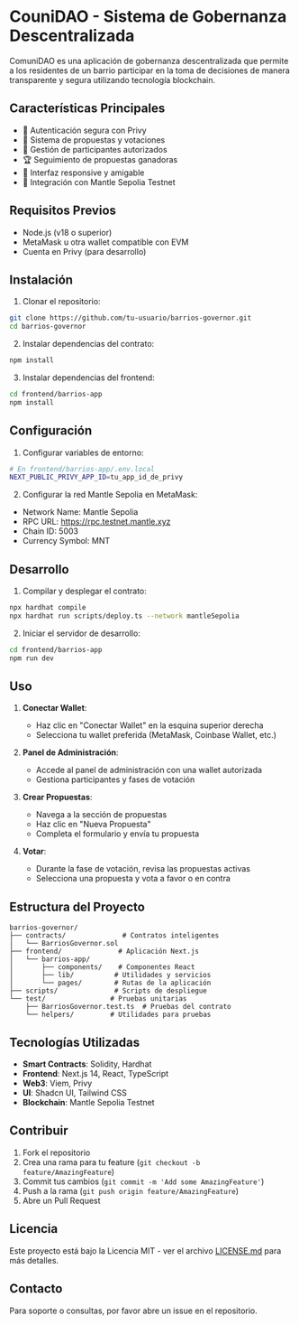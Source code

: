 # CouniDAO - Sistema de Gobernanza Descentralizada

ComuniDAO es una aplicación de gobernanza descentralizada que permite a los residentes de un barrio participar en la toma de decisiones de manera transparente y segura utilizando tecnología blockchain.

## Características Principales

- 🔐 Autenticación segura con Privy
- 📝 Sistema de propuestas y votaciones
- 👥 Gestión de participantes autorizados
- 🏆 Seguimiento de propuestas ganadoras
- 📱 Interfaz responsive y amigable
- 🔗 Integración con Mantle Sepolia Testnet

## Requisitos Previos

- Node.js (v18 o superior)
- MetaMask u otra wallet compatible con EVM
- Cuenta en Privy (para desarrollo)

## Instalación

1. Clonar el repositorio:
```bash
git clone https://github.com/tu-usuario/barrios-governor.git
cd barrios-governor
```

2. Instalar dependencias del contrato:
```bash
npm install
```

3. Instalar dependencias del frontend:
```bash
cd frontend/barrios-app
npm install
```

## Configuración

1. Configurar variables de entorno:
```bash
# En frontend/barrios-app/.env.local
NEXT_PUBLIC_PRIVY_APP_ID=tu_app_id_de_privy
```

2. Configurar la red Mantle Sepolia en MetaMask:
- Network Name: Mantle Sepolia
- RPC URL: https://rpc.testnet.mantle.xyz
- Chain ID: 5003
- Currency Symbol: MNT

## Desarrollo

1. Compilar y desplegar el contrato:
```bash
npx hardhat compile
npx hardhat run scripts/deploy.ts --network mantleSepolia
```

2. Iniciar el servidor de desarrollo:
```bash
cd frontend/barrios-app
npm run dev
```

## Uso

1. **Conectar Wallet**:
   - Haz clic en "Conectar Wallet" en la esquina superior derecha
   - Selecciona tu wallet preferida (MetaMask, Coinbase Wallet, etc.)

2. **Panel de Administración**:
   - Accede al panel de administración con una wallet autorizada
   - Gestiona participantes y fases de votación

3. **Crear Propuestas**:
   - Navega a la sección de propuestas
   - Haz clic en "Nueva Propuesta"
   - Completa el formulario y envía tu propuesta

4. **Votar**:
   - Durante la fase de votación, revisa las propuestas activas
   - Selecciona una propuesta y vota a favor o en contra

## Estructura del Proyecto

```
barrios-governor/
├── contracts/              # Contratos inteligentes
│   └── BarriosGovernor.sol
├── frontend/              # Aplicación Next.js
│   └── barrios-app/
│       ├── components/    # Componentes React
│       ├── lib/          # Utilidades y servicios
│       └── pages/        # Rutas de la aplicación
├── scripts/              # Scripts de despliegue
└── test/                # Pruebas unitarias
    ├── BarriosGovernor.test.ts  # Pruebas del contrato
    └── helpers/         # Utilidades para pruebas
```

## Tecnologías Utilizadas

- **Smart Contracts**: Solidity, Hardhat
- **Frontend**: Next.js 14, React, TypeScript
- **Web3**: Viem, Privy
- **UI**: Shadcn UI, Tailwind CSS
- **Blockchain**: Mantle Sepolia Testnet

## Contribuir

1. Fork el repositorio
2. Crea una rama para tu feature (`git checkout -b feature/AmazingFeature`)
3. Commit tus cambios (`git commit -m 'Add some AmazingFeature'`)
4. Push a la rama (`git push origin feature/AmazingFeature`)
5. Abre un Pull Request

## Licencia

Este proyecto está bajo la Licencia MIT - ver el archivo [LICENSE.md](LICENSE.md) para más detalles.

## Contacto

Para soporte o consultas, por favor abre un issue en el repositorio.
